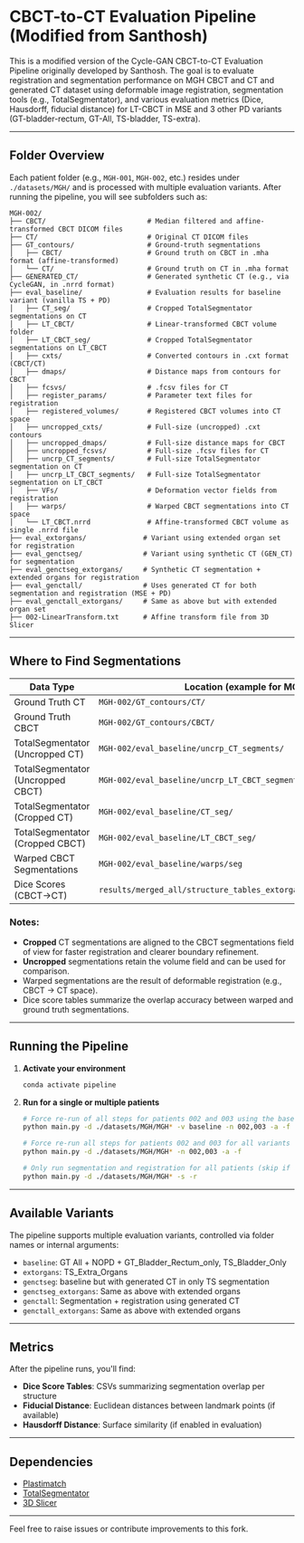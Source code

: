 # CBCT-to-CT Evaluation Pipeline (Modified from Santhosh)

This is a modified version of the Cycle-GAN CBCT-to-CT Evaluation Pipeline originally developed by Santhosh. The goal is to evaluate registration and segmentation performance on MGH CBCT and CT and generated CT dataset using deformable image registration, segmentation tools (e.g., TotalSegmentator), and various evaluation metrics (Dice, Hausdorff, fiducial distance) for LT-CBCT in MSE and 3 other PD variants (GT-bladder-rectum, GT-All, TS-bladder, TS-extra)​.

---

## Folder Overview

Each patient folder (e.g., `MGH-001`, `MGH-002`, etc.) resides under `./datasets/MGH/` and is processed with multiple evaluation variants. After running the pipeline, you will see subfolders such as:

```
MGH-002/
├── CBCT/                         # Median filtered and affine-transformed CBCT DICOM files
├── CT/                           # Original CT DICOM files
├── GT_contours/                  # Ground-truth segmentations
│   ├── CBCT/                     # Ground truth on CBCT in .mha format (affine-transformed)
│   └── CT/                       # Ground truth on CT in .mha format
├── GENERATED_CT/                 # Generated synthetic CT (e.g., via CycleGAN, in .nrrd format)
├── eval_baseline/                # Evaluation results for baseline variant (vanilla TS + PD)
│   ├── CT_seg/                   # Cropped TotalSegmentator segmentations on CT
│   ├── LT_CBCT/                  # Linear-transformed CBCT volume folder
│   ├── LT_CBCT_seg/              # Cropped TotalSegmentator segmentations on LT_CBCT
│   ├── cxts/                     # Converted contours in .cxt format (CBCT/CT)
│   ├── dmaps/                    # Distance maps from contours for CBCT
│   ├── fcsvs/                    # .fcsv files for CT
│   ├── register_params/          # Parameter text files for registration
│   ├── registered_volumes/       # Registered CBCT volumes into CT space
│   ├── uncropped_cxts/           # Full-size (uncropped) .cxt contours
│   ├── uncropped_dmaps/          # Full-size distance maps for CBCT
│   ├── uncropped_fcsvs/          # Full-size .fcsv files for CT
│   ├── uncrp_CT_segments/        # Full-size TotalSegmentator segmentation on CT
│   ├── uncrp_LT_CBCT_segments/   # Full-size TotalSegmentator segmentation on LT_CBCT
│   ├── VFs/                      # Deformation vector fields from registration
│   ├── warps/                    # Warped CBCT segmentations into CT space
│   └── LT_CBCT.nrrd              # Affine-transformed CBCT volume as single .nrrd file
├── eval_extorgans/              # Variant using extended organ set for registration
├── eval_genctseg/               # Variant using synthetic CT (GEN_CT) for segmentation
├── eval_genctseg_extorgans/     # Synthetic CT segmentation + extended organs for registration
├── eval_genctall/               # Uses generated CT for both segmentation and registration (MSE + PD)
├── eval_genctall_extorgans/     # Same as above but with extended organ set
├── 002-LinearTransform.txt      # Affine transform file from 3D Slicer
```




---
## Where to Find Segmentations

| **Data Type**                     | **Location (example for MGH-002)**                                           | **Format** |
|-----------------------------------|-------------------------------------------------------------------------------|------------|
| Ground Truth CT                   | `MGH-002/GT_contours/CT/`                                                     | `.mha`     |
| Ground Truth CBCT                 | `MGH-002/GT_contours/CBCT/`                                                   | `.mha`     |
| TotalSegmentator (Uncropped CT)   | `MGH-002/eval_baseline/uncrp_CT_segments/`                                    | `.nrrd`    |
| TotalSegmentator (Uncropped CBCT) | `MGH-002/eval_baseline/uncrp_LT_CBCT_segments/`                               | `.nrrd`    |
| TotalSegmentator (Cropped CT)     | `MGH-002/eval_baseline/CT_seg/`                                               | `.nrrd`    |
| TotalSegmentator (Cropped CBCT)   | `MGH-002/eval_baseline/LT_CBCT_seg/`                                          | `.nrrd`    |
| Warped CBCT Segmentations         | `MGH-002/eval_baseline/warps/seg`                                             | `.mha`     |
| Dice Scores (CBCT→CT)             | `results/merged_all/structure_tables_extorgans/Prostate_dice_table.csv`       | `.csv`     |



### Notes:
- **Cropped** CT segmentations are aligned to the CBCT segmentations field of view for faster registration and clearer boundary refinement.
- **Uncropped** segmentations retain the volume field and can be used for comparison.
- Warped segmentations are the result of deformable registration (e.g., CBCT → CT space).
- Dice score tables summarize the overlap accuracy between warped and ground truth segmentations.
---


## Running the Pipeline



1. **Activate your environment**
   ```bash
   conda activate pipeline
   ```
2. **Run for a single or multiple patients**
   ```bash
   # Force re-run of all steps for patients 002 and 003 using the baseline variant
   python main.py -d ./datasets/MGH/MGH* -v baseline -n 002,003 -a -f
   
   # Force re-run all steps for patients 002 and 003 for all variants
   python main.py -d ./datasets/MGH/MGH* -n 002,003 -a -f

   # Only run segmentation and registration for all patients (skip if already done)
   python main.py -d ./datasets/MGH/MGH* -s -r
   ```
---

## Available Variants

The pipeline supports multiple evaluation variants, controlled via folder names or internal arguments:

- `baseline`: GT All + NOPD + GT_Bladder_Rectum_only, TS_Bladder_Only
- `extorgans`: TS_Extra_Organs
- `genctseg`: baseline but with generated CT in only TS segmentation
- `genctseg_extorgans`: Same as above with extended organs
- `genctall`: Segmentation + registration using generated CT
- `genctall_extorgans`: Same as above with extended organs

---


## Metrics

After the pipeline runs, you'll find:

- **Dice Score Tables**: CSVs summarizing segmentation overlap per structure
- **Fiducial Distance**: Euclidean distances between landmark points (if available)
- **Hausdorff Distance**: Surface similarity (if enabled in evaluation)

---

## Dependencies

- [Plastimatch](https://plastimatch.org/)
- [TotalSegmentator](https://github.com/wasserth/TotalSegmentator)
- [3D Slicer](https://www.slicer.org/)

---

Feel free to raise issues or contribute improvements to this fork.
